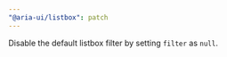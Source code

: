 ```yaml
---
"@aria-ui/listbox": patch
---
```


Disable the default listbox filter by setting `filter` as `null`.
